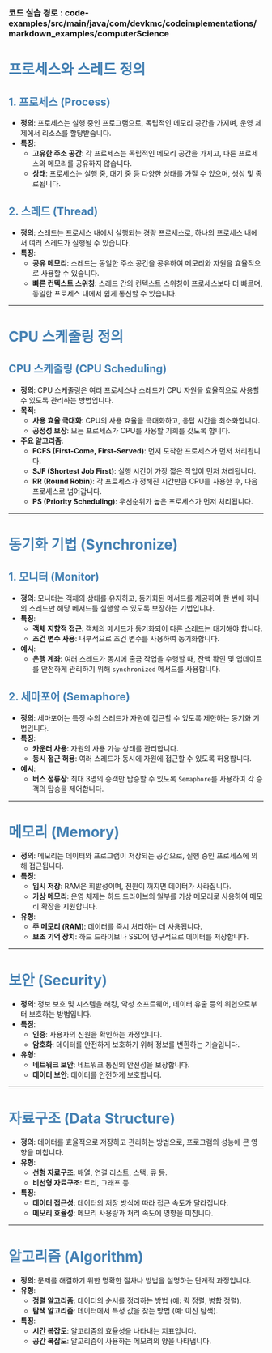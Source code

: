### 코드 실습 경로 : code-examples/src/main/java/com/devkmc/codeimplementations/markdown_examples/computerScience 

# <span style="color: #4682B4;">프로세스와 스레드 정의</span>

## <span style="color: #4682B4;">1. 프로세스 (Process)</span>

- **정의**: 프로세스는 실행 중인 프로그램으로, 독립적인 메모리 공간을 가지며, 운영 체제에서 리소스를 할당받습니다.
- **특징**:
    - **고유한 주소 공간**: 각 프로세스는 독립적인 메모리 공간을 가지고, 다른 프로세스와 메모리를 공유하지 않습니다.
    - **상태**: 프로세스는 실행 중, 대기 중 등 다양한 상태를 가질 수 있으며, 생성 및 종료됩니다.

## <span style="color: #4682B4;">2. 스레드 (Thread)</span>

- **정의**: 스레드는 프로세스 내에서 실행되는 경량 프로세스로, 하나의 프로세스 내에서 여러 스레드가 실행될 수 있습니다.
- **특징**:
    - **공유 메모리**: 스레드는 동일한 주소 공간을 공유하여 메모리와 자원을 효율적으로 사용할 수 있습니다.
    - **빠른 컨텍스트 스위칭**: 스레드 간의 컨텍스트 스위칭이 프로세스보다 더 빠르며, 동일한 프로세스 내에서 쉽게 통신할 수 있습니다.

---

# <span style="color: #4682B4;">CPU 스케줄링 정의</span>

## <span style="color: #4682B4;">CPU 스케줄링 (CPU Scheduling)</span>

- **정의**: CPU 스케줄링은 여러 프로세스나 스레드가 CPU 자원을 효율적으로 사용할 수 있도록 관리하는 방법입니다.
- **목적**:
    - **사용 효율 극대화**: CPU의 사용 효율을 극대화하고, 응답 시간을 최소화합니다.
    - **공정성 보장**: 모든 프로세스가 CPU를 사용할 기회를 갖도록 합니다.
- **주요 알고리즘**:
    - **FCFS (First-Come, First-Served)**: 먼저 도착한 프로세스가 먼저 처리됩니다.
    - **SJF (Shortest Job First)**: 실행 시간이 가장 짧은 작업이 먼저 처리됩니다.
    - **RR (Round Robin)**: 각 프로세스가 정해진 시간만큼 CPU를 사용한 후, 다음 프로세스로 넘어갑니다.
    - **PS (Priority Scheduling)**: 우선순위가 높은 프로세스가 먼저 처리됩니다.

---

# <span style="color: #4682B4;">동기화 기법 (Synchronize)</span>

## <span style="color: #4682B4;">1. 모니터 (Monitor)</span>

- **정의**: 모니터는 객체의 상태를 유지하고, 동기화된 메서드를 제공하여 한 번에 하나의 스레드만 해당 메서드를 실행할 수 있도록 보장하는 기법입니다.
- **특징**:
    - **객체 지향적 접근**: 객체의 메서드가 동기화되어 다른 스레드는 대기해야 합니다.
    - **조건 변수 사용**: 내부적으로 조건 변수를 사용하여 동기화합니다.
- **예시**:
    - **은행 계좌**: 여러 스레드가 동시에 출금 작업을 수행할 때, 잔액 확인 및 업데이트를 안전하게 관리하기 위해 `synchronized` 메서드를 사용합니다.

## <span style="color: #4682B4;">2. 세마포어 (Semaphore)</span>

- **정의**: 세마포어는 특정 수의 스레드가 자원에 접근할 수 있도록 제한하는 동기화 기법입니다.
- **특징**:
    - **카운터 사용**: 자원의 사용 가능 상태를 관리합니다.
    - **동시 접근 허용**: 여러 스레드가 동시에 자원에 접근할 수 있도록 허용합니다.
- **예시**:
    - **버스 정류장**: 최대 3명의 승객만 탑승할 수 있도록 `Semaphore`를 사용하여 각 승객의 탑승을 제어합니다.

---

# <span style="color: #4682B4;">메모리 (Memory)</span>

- **정의**: 메모리는 데이터와 프로그램이 저장되는 공간으로, 실행 중인 프로세스에 의해 접근됩니다.
- **특징**:
    - **임시 저장**: RAM은 휘발성이며, 전원이 꺼지면 데이터가 사라집니다.
    - **가상 메모리**: 운영 체제는 하드 드라이브의 일부를 가상 메모리로 사용하여 메모리 확장을 지원합니다.
- **유형**:
    - **주 메모리 (RAM)**: 데이터를 즉시 처리하는 데 사용됩니다.
    - **보조 기억 장치**: 하드 드라이브나 SSD에 영구적으로 데이터를 저장합니다.

---

# <span style="color: #4682B4;">보안 (Security)</span>

- **정의**: 정보 보호 및 시스템을 해킹, 악성 소프트웨어, 데이터 유출 등의 위협으로부터 보호하는 방법입니다.
- **특징**:
    - **인증**: 사용자의 신원을 확인하는 과정입니다.
    - **암호화**: 데이터를 안전하게 보호하기 위해 정보를 변환하는 기술입니다.
- **유형**:
    - **네트워크 보안**: 네트워크 통신의 안전성을 보장합니다.
    - **데이터 보안**: 데이터를 안전하게 보호합니다.

---

# <span style="color: #4682B4;">자료구조 (Data Structure)</span>

- **정의**: 데이터를 효율적으로 저장하고 관리하는 방법으로, 프로그램의 성능에 큰 영향을 미칩니다.
- **유형**:
    - **선형 자료구조**: 배열, 연결 리스트, 스택, 큐 등.
    - **비선형 자료구조**: 트리, 그래프 등.
- **특징**:
    - **데이터 접근성**: 데이터의 저장 방식에 따라 접근 속도가 달라집니다.
    - **메모리 효율성**: 메모리 사용량과 처리 속도에 영향을 미칩니다.

---

# <span style="color: #4682B4;">알고리즘 (Algorithm)</span>

- **정의**: 문제를 해결하기 위한 명확한 절차나 방법을 설명하는 단계적 과정입니다.
- **유형**:
    - **정렬 알고리즘**: 데이터의 순서를 정리하는 방법 (예: 퀵 정렬, 병합 정렬).
    - **탐색 알고리즘**: 데이터에서 특정 값을 찾는 방법 (예: 이진 탐색).
- **특징**:
    - **시간 복잡도**: 알고리즘의 효율성을 나타내는 지표입니다.
    - **공간 복잡도**: 알고리즘이 사용하는 메모리의 양을 나타냅니다.
